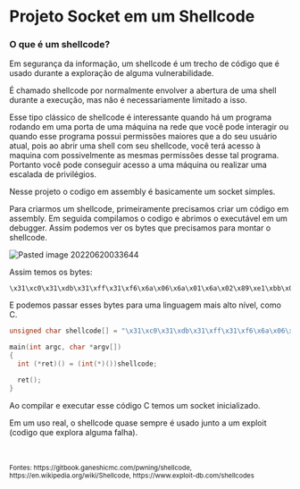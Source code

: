 # Projeto Socket em um Shellcode

### O que é um shellcode?

Em segurança da informação, um shellcode é um trecho de código que é usado durante a exploração de alguma vulnerabilidade.

É chamado shellcode por normalmente envolver a abertura de uma shell durante a execução, mas não é necessariamente limitado a isso.

Esse tipo clássico de shellcode é interessante quando há um programa rodando em uma porta de uma máquina na rede que você pode interagir ou quando esse programa possui permissões maiores que a do seu usuário atual, pois ao abrir uma shell com seu shellcode, você terá acesso à maquina com possivelmente as mesmas permissões desse tal programa. Portanto você pode conseguir acesso a uma máquina ou realizar uma escalada de privilégios.

Nesse projeto o codigo em assembly é basicamente um socket simples.

Para criarmos um shellcode, primeiramente precisamos criar um código em assembly.
Em seguida compilamos o codigo e abrimos o executável em um debugger. Assim podemos ver os bytes que precisamos para montar o shellcode.


![Pasted image 20220620033644](https://user-images.githubusercontent.com/59076746/174547182-500b5f6f-5c1d-4525-9844-b60aa8c85998.png)



Assim temos os bytes:

``` 
\x31\xc0\x31\xdb\x31\xff\x31\xf6\x6a\x06\x6a\x01\x6a\x02\x89\xe1\xbb\x01\x00\x00\x00\xb8\x66\x00\x00\x00\xcd\x80\x89\xc7\x69\x00\x66\x68\x11\x5c\x66\x6a\x02\x89\xe1\x6a\x10\x51\x57\x89\xe1\xbb\x02\x00\x00\x00\xb8\x66\x00\x00\x00\xcd\x80\x6a\x01\x57\x89\xe1\xbb\x04\x00\x00\x00\xb8\x66\x00\x00\x00\xcd\x80\x6a\x00\x6a\x00\x57\x89\xe1\xbb\x05\x00\x00\x00\xb8\x66\x00\x00\x00\xcd\x80
```

E podemos passar esses bytes para uma linguagem mais alto nível, como C.

```C
unsigned char shellcode[] = "\x31\xc0\x31\xdb\x31\xff\x31\xf6\x6a\x06\x6a\x01\x6a\x02\x89\xe1\xbb\x01\x00\x00\x00\xb8\x66\x00\x00\x00\xcd\x80\x89\xc7\x69\x00\x66\x68\x11\x5c\x66\x6a\x02\x89\xe1\x6a\x10\x51\x57\x89\xe1\xbb\x02\x00\x00\x00\xb8\x66\x00\x00\x00\xcd\x80\x6a\x01\x57\x89\xe1\xbb\x04\x00\x00\x00\xb8\x66\x00\x00\x00\xcd\x80\x6a\x00\x6a\x00\x57\x89\xe1\xbb\x05\x00\x00\x00\xb8\x66\x00\x00\x00\xcd\x80";

main(int argc, char *argv[])
{
  int (*ret)() = (int(*)())shellcode;

  ret();
}

```

Ao compilar e executar esse código C temos um socket inicializado.

Em um uso real, o shellcode quase sempre é usado junto a um exploit (codigo que explora alguma falha).

<br />
<br />
<small>Fontes: https://gitbook.ganeshicmc.com/pwning/shellcode, https://en.wikipedia.org/wiki/Shellcode, https://www.exploit-db.com/shellcodes</small>
